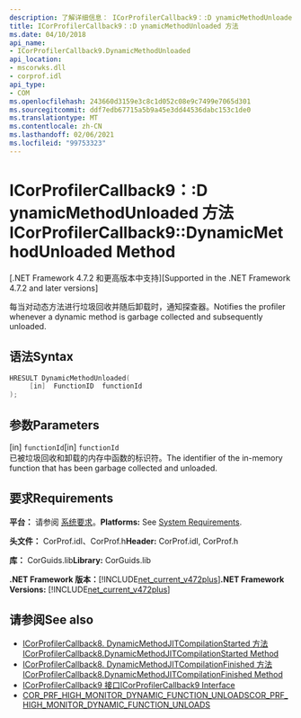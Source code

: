 ```yaml
---
description: 了解详细信息： ICorProfilerCallback9：:D ynamicMethodUnloaded 方法
title: ICorProfilerCallback9：:D ynamicMethodUnloaded 方法
ms.date: 04/10/2018
api_name:
- ICorProfilerCallback9.DynamicMethodUnloaded
api_location:
- mscorwks.dll
- corprof.idl
api_type:
- COM
ms.openlocfilehash: 243660d3159e3c8c1d052c08e9c7499e7065d301
ms.sourcegitcommit: ddf7edb67715a5b9a45e3dd44536dabc153c1de0
ms.translationtype: MT
ms.contentlocale: zh-CN
ms.lasthandoff: 02/06/2021
ms.locfileid: "99753323"
---
```

# <a name="icorprofilercallback9dynamicmethodunloaded-method"></a><span data-ttu-id="4c959-103">ICorProfilerCallback9：:D ynamicMethodUnloaded 方法</span><span class="sxs-lookup"><span data-stu-id="4c959-103">ICorProfilerCallback9::DynamicMethodUnloaded Method</span></span>

<span data-ttu-id="4c959-104">[.NET Framework 4.7.2 和更高版本中支持]</span><span class="sxs-lookup"><span data-stu-id="4c959-104">[Supported in the .NET Framework 4.7.2 and later versions]</span></span>  
  
<span data-ttu-id="4c959-105">每当对动态方法进行垃圾回收并随后卸载时，通知探查器。</span><span class="sxs-lookup"><span data-stu-id="4c959-105">Notifies the profiler whenever a dynamic method is garbage collected and subsequently unloaded.</span></span>  
  
## <a name="syntax"></a><span data-ttu-id="4c959-106">语法</span><span class="sxs-lookup"><span data-stu-id="4c959-106">Syntax</span></span>  
  
```cpp  
HRESULT DynamicMethodUnloaded(  
     [in]  FunctionID  functionId
);  
```  
  
## <a name="parameters"></a><span data-ttu-id="4c959-107">参数</span><span class="sxs-lookup"><span data-stu-id="4c959-107">Parameters</span></span>  

<span data-ttu-id="4c959-108">[in] `functionId`</span><span class="sxs-lookup"><span data-stu-id="4c959-108">[in] `functionId`</span></span>  
<span data-ttu-id="4c959-109">已被垃圾回收和卸载的内存中函数的标识符。</span><span class="sxs-lookup"><span data-stu-id="4c959-109">The identifier of the in-memory function that has been garbage collected and unloaded.</span></span>

## <a name="requirements"></a><span data-ttu-id="4c959-110">要求</span><span class="sxs-lookup"><span data-stu-id="4c959-110">Requirements</span></span>  

 <span data-ttu-id="4c959-111">**平台：** 请参阅 [系统要求](../../get-started/system-requirements.md)。</span><span class="sxs-lookup"><span data-stu-id="4c959-111">**Platforms:** See [System Requirements](../../get-started/system-requirements.md).</span></span>  
  
 <span data-ttu-id="4c959-112">**头文件：** CorProf.idl、CorProf.h</span><span class="sxs-lookup"><span data-stu-id="4c959-112">**Header:** CorProf.idl, CorProf.h</span></span>  
  
 <span data-ttu-id="4c959-113">**库：** CorGuids.lib</span><span class="sxs-lookup"><span data-stu-id="4c959-113">**Library:** CorGuids.lib</span></span>  
  
 <span data-ttu-id="4c959-114">**.NET Framework 版本：**[!INCLUDE[net_current_v472plus](../../../../includes/net-current-v472plus.md)]</span><span class="sxs-lookup"><span data-stu-id="4c959-114">**.NET Framework Versions:** [!INCLUDE[net_current_v472plus](../../../../includes/net-current-v472plus.md)]</span></span>  
  
## <a name="see-also"></a><span data-ttu-id="4c959-115">请参阅</span><span class="sxs-lookup"><span data-stu-id="4c959-115">See also</span></span>

- [<span data-ttu-id="4c959-116">ICorProfilerCallback8. DynamicMethodJITCompilationStarted 方法</span><span class="sxs-lookup"><span data-stu-id="4c959-116">ICorProfilerCallback8.DynamicMethodJITCompilationStarted Method</span></span>](icorprofilercallback8-dynamicmethodjitcompilationstarted-method.md)
- [<span data-ttu-id="4c959-117">ICorProfilerCallback8. DynamicMethodJITCompilationFinished 方法</span><span class="sxs-lookup"><span data-stu-id="4c959-117">ICorProfilerCallback8.DynamicMethodJITCompilationFinished Method</span></span>](icorprofilercallback8-dynamicmethodjitcompilationfinished-method.md)
- [<span data-ttu-id="4c959-118">ICorProfilerCallback9 接口</span><span class="sxs-lookup"><span data-stu-id="4c959-118">ICorProfilerCallback9 Interface</span></span>](icorprofilercallback9-interface.md)
- [<span data-ttu-id="4c959-119">COR_PRF_HIGH_MONITOR_DYNAMIC_FUNCTION_UNLOADS</span><span class="sxs-lookup"><span data-stu-id="4c959-119">COR_PRF_HIGH_MONITOR_DYNAMIC_FUNCTION_UNLOADS</span></span>](cor-prf-high-monitor-enumeration.md)
